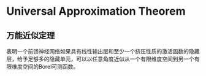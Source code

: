 # Universal Approximation Theorem

## 万能近似定理

表明一个前馈神经网络如果具有线性输出层和至少一个挤压性质的激活函数的隐藏层，给予足够多的隐藏单元，可以以任意角度近似从一个有限维度空间到另一个有限维度空间的Borel可测函数。



